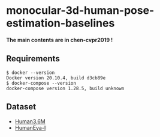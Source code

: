 # monocular-3d-human-pose-estimation-baselines
__The main contents are in chen-cvpr2019 !__
## Requirements
```
$ docker --version
Docker version 20.10.4, build d3cb89e
$ docker-compose --version
docker-compose version 1.28.5, build unknown
```

## Dataset
* [Human3.6M](http://vision.imar.ro/human3.6m/description.php)
* [HumanEva-I](http://humaneva.is.tue.mpg.de/)
